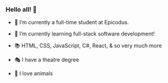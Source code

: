 ### Hello all! 👋


- :school_satchel: I’m currently a full-time student at Epicodus.
- 🌱 I’m currently learning full-stack software development!
- :books: HTML, CSS, JavaScript, C#, React, & so very much more 

- :performing_arts: I have a theatre degree
- :sloth: I love animals
